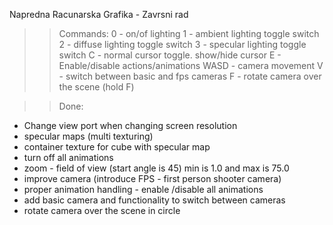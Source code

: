 Napredna Racunarska Grafika - Zavrsni rad
>> Commands:
0 - on/of lighting
1 - ambient lighting toggle switch 
2 - diffuse lighting toggle switch 
3 - specular lighting toggle switch
C - normal cursor toggle. show/hide cursor
E - Enable/disable actions/animations
WASD - camera movement
V - switch between basic and fps cameras
F - rotate camera over the scene (hold F)

>> Done:
* Change view port when changing screen resolution
* specular maps (multi texturing)
* container texture for cube with specular map
* turn off all animations
* zoom - field of view (start angle is 45) min is 1.0 and max is 75.0
* improve camera (introduce FPS - first person shooter camera)
* proper animation handling - enable /disable all animations
* add basic camera and functionality to switch between cameras
* rotate camera over the scene in circle
